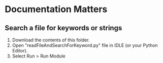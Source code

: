 # Documentation Matters #
## Search a file for keywords or strings ##
1. Download the contents of this folder.
2. Open "readFileAndSearchForKeyword.py" file in IDLE (or your Python Editor).
3. Select Run > Run Module
